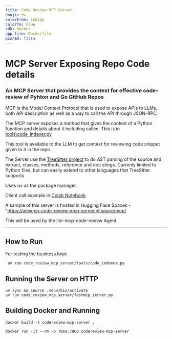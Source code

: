 ```yaml
---
title: Code Review MCP Server
emoji: 🛰️
colorFrom: indigo
colorTo: blue
sdk: docker
app_file: Dockerfile
pinned: false
---
```


# MCP Server Exposing Repo Code details

### An MCP Server that provides the context for effective code-review of Pyhton and Go GitHub Repos


MCP is the Model Context Protocol that is used to expose APIs to LLMs, both API description as well as a way to call the API through JSON-RPC.


The MCP server exposes a method that gives the context of a Python function  and details about it including callee. 
This is in [tools\code_indexer.py](code_review_mcp_server/tools/code_indexer.py)

This tool is available to the LLM to get context for reviewing code snippet given to it in the repo

The Server use the [TreeSitter project](https://tree-sitter.github.io/tree-sitter/) to do AST parsing of the source and extract, classes, methods, reference and doc stings. Currenly limited to Python files, but can easily extend to other languages that TreeSitter supports

Uses uv as the  package manager.

Client call example in [Colab Notebook](https://colab.research.google.com/drive/11xryaGH28jpTSd-V2NJ3j5WQJLzr14j4#scrollTo=NRCZqhrb5Pn_)

A sample of this server is hosted in Hugging Face Spaces - "https://alexcpn-code-review-mcp-server.hf.space/mcp/

This will be used by the llm-mcp-code-review Agent

---

## How to Run

For testing the business logic

```
 uv run code_review_mcp_server/tools/code_indexer.py 
```

## Running the Server on HTTP

```
uv sync && source .venv/bin/activate
uv run code_review_mcp_server/fastmcp_server.py
```

## Building Docker and Running

```
docker build -t codereview-mcp-server .

docker run -it --rm -p 7860:7860 codereview-mcp-server
```
